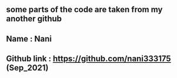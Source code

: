 ## some parts of the code are taken from my another github

## Name : Nani 
## Github link : https://github.com/nani333175 (Sep_2021)

